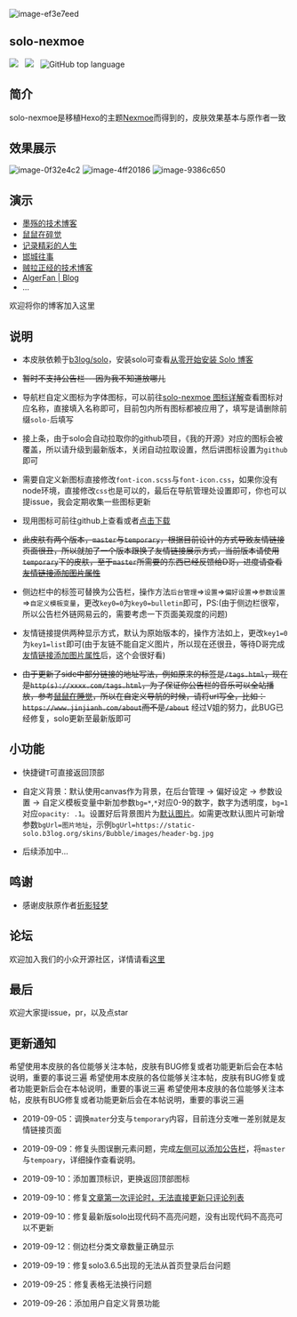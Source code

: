 ![image-ef3e7eed](https://user-images.githubusercontent.com/23192332/64356995-61416d80-d036-11e9-9361-65bae4b79a06.png)
## solo-nexmoe
![](https://img.shields.io/github/languages/code-size/Jinjianh/solo-nexmoe) &nbsp; ![](https://img.shields.io/github/languages/count/Jinjianh/solo-nexmoe) &nbsp; ![GitHub top language](https://img.shields.io/github/languages/top/Jinjianh/solo-nexmoe)
## 简介
solo-nexmoe是移植Hexo的主题[Nexmoe](https://github.com/nexmoe/hexo-theme-nexmoe)而得到的，皮肤效果基本与原作者一致

## 效果展示

![image-0f32e4c2](https://user-images.githubusercontent.com/23192332/64356996-61416d80-d036-11e9-9e2b-d7ac13602d6a.png)
![image-4ff20186](https://user-images.githubusercontent.com/23192332/64356998-61da0400-d036-11e9-9f17-0e329d2e1fa9.png)
![image-9386c650](https://user-images.githubusercontent.com/23192332/64356999-61da0400-d036-11e9-970e-abd44de2a70c.png)

## 演示

* [墨殇的技术博客](https://www.inkdp.cn/?skin=solo-nexmoe)
* [鼠鼠在碎觉](https://sszsj.cc:444/?skin=solo-nexmoe)
* [记录精彩的人生](https://witheloov.com/?skin=solo-nexmoe)
* [邯城往事](https://www.cjzshilong.cn/?skin=solo-nexmoe)
* [贼拉正经的技术博客](https://www.stackoverflow.wiki/blog/?skin=solo-nexmoe)
* [AlgerFan | Blog](https://www.algerfan.cn/?skin=solo-nexmoe)
* ...

欢迎将你的博客加入这里

## 说明

* 本皮肤依赖于[b3log/solo](https://github.com/b3log/solo)，安装solo可查看[从零开始安装 Solo 博客](https://www.jinjianh.com/articles/2019/08/06/1565021931775.html)

* ~~暂时不支持公告栏---因为我不知道放哪儿~~

* 导航栏自定义图标为字体图标，可以前往[solo-nexmoe 图标详解](https://www.jinjianh.com/articles/2019/08/23/1566548785550.html)查看图标对应名称，直接填入名称即可，目前包内所有图标都被应用了，填写是请删除前缀`solo-`后填写

* 接上条，由于solo会自动拉取你的github项目，《我的开源》对应的图标会被覆盖，所以请升级到最新版本，关闭自动拉取设置，然后讲图标设置为`github`即可

* 需要自定义新图标直接修改`font-icon.scss`与`font-icon.css`，如果你没有node环境，直接修改`css`也是可以的，最后在导航管理处设置即可，你也可以提issue，我会定期收集一些图标更新

* 现用图标可前往github上查看或者[点击下载](https://img.hacpai.com/file/2019/08/download-9acf6646.zip)

* ~~此皮肤有两个版本，`master`与`temporary`，根据目前设计的方式导致友情链接页面很丑，所以就加了一个版本跟换了友情链接展示方式，当前版本请使用`temporary`下的皮肤，至于`master`所需要的东西已经反馈给D哥，进度请查看 [友情链接添加图片属性](https://github.com/b3log/solo/issues/12861)~~

* 侧边栏中的标签可替换为公告栏，操作方法`后台管理`=>`设置`=>`偏好设置`=>`参数设置`=>`自定义模板变量`，更改`key0=0`为`key0=bulletin`即可，PS:(由于侧边栏很窄，所以公告栏外链网易云的，需要考虑一下页面美观度的问题)

* 友情链接提供两种显示方式，默认为原始版本的，操作方法如上，更改`key1=0`为`key1=list`即可(由于友链不能自定义图片，所以现在还很丑，等待D哥完成[友情链接添加图片属性](https://github.com/b3log/solo/issues/12861)后，这个会很好看)

* ~~由于更新了side中部分链接的地址写法，例如原来的标签是`/tags.html`，现在是`http(s)://xxxx.com/tags.html`，为了保证你公告栏的音乐可以全站播放，参考[鼠鼠在睡觉](https://sszsj.cc:444/?utm_source=hacpai.com)，所以在自定义导航的时候，请将url写全，比如：`https://www.jinjianh.com/about`而不是`/about`~~ 经过V姐的努力，此BUG已经修复，solo更新至最新版即可


## 小功能

* 快捷键`T`可直接返回顶部

* 自定义背景：默认使用canvas作为背景，在后台管理 → 偏好设定 → 参数设置 → 自定义模板变量中新加参数`bg=*`,`*`对应0-9的数字，数字为透明度，`bg=1`对应`opacity: .1`。设置好后背景图片为[默认图片](https://img.hacpai.com/file/2019/09/57873300p0-3496bc81.jpg)。如需更改默认图片可新增参数`bgUrl=图片地址`，示例`bgUrl=https://static-solo.b3log.org/skins/Bubble/images/header-bg.jpg`

* 后续添加中...


## 鸣谢

* 感谢皮肤原作者[折影轻梦](https://docs.nexmoe.com/)


## 论坛

欢迎加入我们的小众开源社区，详情请看[这里](https://hacpai.com)


## 最后

欢迎大家提issue，pr，以及点star

## 更新通知

希望使用本皮肤的各位能够关注本帖，皮肤有BUG修复或者功能更新后会在本帖说明，重要的事说三遍
希望使用本皮肤的各位能够关注本帖，皮肤有BUG修复或者功能更新后会在本帖说明，重要的事说三遍
希望使用本皮肤的各位能够关注本帖，皮肤有BUG修复或者功能更新后会在本帖说明，重要的事说三遍

* 2019-09-05：调换`mater`分支与`temporary`内容，目前连分支唯一差别就是友情链接页面

* 2019-09-09：修复头图误删元素问题，完成[左侧可以添加公告栏](https://github.com/InkDP/solo-nexmoe/issues/6)，将`master`与`tempoary`，详细操作查看说明。

* 2019-09-10：添加置顶标识，更换返回顶部图标

* 2019-09-10：修复[文章第一次评论时，无法直接更新只评论列表](https://github.com/InkDP/solo-nexmoe/issues/8)

* 2019-09-10：修复最新版solo出现代码不高亮问题，没有出现代码不高亮可以不更新

* 2019-09-12：侧边栏分类文章数量正确显示

* 2019-09-19：修复solo3.6.5出现的无法从首页登录后台问题

* 2019-09-25：修复表格无法换行问题

* 2019-09-26：添加用户自定义背景功能

